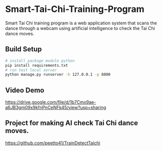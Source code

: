 # Smart-Tai-Chi-Training-Program
Smart Tai Chi training program is a web application system that scans the dance through a webcam using artificial intelligence to check the Tai Chi dance moves.
## Build Setup
``` bash
# install package module python
pip install requirements.txt
# run test local server
python manage.py runserver -h 127.0.0.1 -p 8000
```
## Video Demo
https://drive.google.com/file/d/1b7Cmx9ae-a6JB3gm09x9kfnPnCeNFk45/view?usp=sharing

## Project for making AI check Tai Chi dance moves.
https://github.com/peetto41/TrainDetectTaichi
